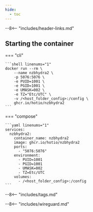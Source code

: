 ```yaml
---
hide:
  - toc
---
```


--8<-- "includes/header-links.md"

## Starting the container

=== "cli"

    ```shell linenums="1"
    docker run --rm \
        --name nzbhydra2 \
        -p 5076:5076 \
        -e PUID=1001 \
        -e PGID=1001 \
        -e UMASK=002 \
        -e TZ="Etc/UTC" \
        -v /<host_folder_config>:/config \
        ghcr.io/hotio/nzbhydra2
    ```

=== "compose"

    ```yaml linenums="1"
    services:
      nzbhydra2:
        container_name: nzbhydra2
        image: ghcr.io/hotio/nzbhydra2
        ports:
          - "5076:5076"
        environment:
          - PUID=1001
          - PGID=1001
          - UMASK=002
          - TZ=Etc/UTC
        volumes:
          - /<host_folder_config>:/config
    ```

--8<-- "includes/tags.md"

--8<-- "includes/wireguard.md"

